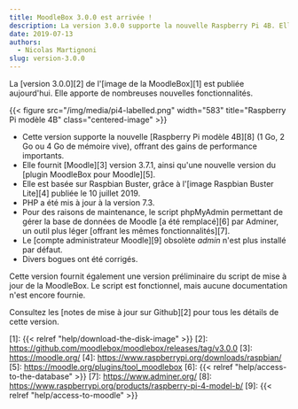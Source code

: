 ```yaml
---
title: MoodleBox 3.0.0 est arrivée !
description: La version 3.0.0 supporte la nouvelle Raspberry Pi 4B. Elle est basée sur Raspbian Buster et fournit Moodle 3.7.1.
date: 2019-07-13
authors:
  - Nicolas Martignoni
slug: version-3.0.0
---
```


La [version 3.0.0][2] de l'[image  de la MoodleBox][1] est publiée aujourd'hui. Elle apporte de nombreuses nouvelles fonctionnalités.

{{< figure src="/img/media/pi4-labelled.png" width="583" title="Raspberry Pi modèle 4B" class="centered-image" >}}

  - Cette version supporte la nouvelle [Raspberry Pi modèle 4B][8] (1 Go, 2 Go ou 4 Go de mémoire vive), offrant des gains de performance importants.
  - Elle fournit [Moodle][3] version 3.7.1, ainsi qu'une nouvelle version du [plugin MoodleBox pour Moodle][5].
  - Elle est basée sur Raspbian Buster, grâce à l'[image Raspbian Buster Lite][4] publiée le 10 juillet 2019.
  - PHP a été mis à jour à la version 7.3.
  - Pour des raisons de maintenance, le script phpMyAdmin permettant de gérer la base de données de Moodle [a été remplacé][6] par Adminer, un outil plus léger [offrant les mêmes fonctionnalités][7].
  - Le [compte administrateur Moodle][9] obsolète _admin_ n'est plus installé par défaut.
  - Divers bogues ont été corrigés.

Cette version fournit également une version préliminaire du script de mise à jour de la MoodleBox. Le script est fonctionnel, mais aucune documentation n'est encore fournie.

Consultez les [notes de mise à jour sur Github][2] pour tous les détails de cette version.

 [1]: {{< relref "help/download-the-disk-image" >}}
 [2]: https://github.com/moodlebox/moodlebox/releases/tag/v3.0.0
 [3]: https://moodle.org/
 [4]: https://www.raspberrypi.org/downloads/raspbian/
 [5]: https://moodle.org/plugins/tool_moodlebox
 [6]: {{< relref "help/access-to-the-database" >}}
 [7]: https://www.adminer.org/
 [8]: https://www.raspberrypi.org/products/raspberry-pi-4-model-b/
 [9]: {{< relref "help/access-to-moodle" >}}
